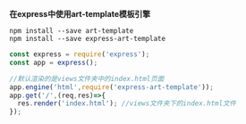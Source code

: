 **在express中使用art-template模板引擎**

```shell
npm install --save art-template
npm install --save express-art-template
```

```js
const express = require('express');
const app = express();

//默认渲染的是views文件夹中的index.html页面
app.engine('html',require('express-art-template'));
app.get('/',(req,res)=>{
  res.render('index.html'); //views文件夹下的index.html文件
});
```

